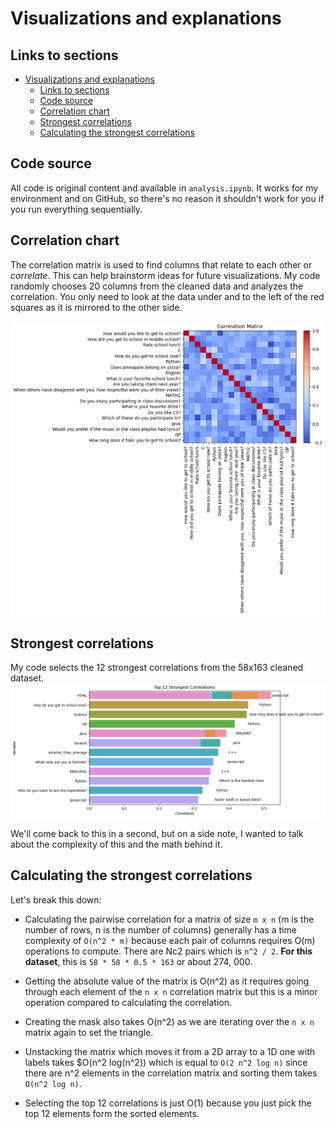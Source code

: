 # Visualizations and explanations

## Links to sections

- [Visualizations and explanations](#visualizations-and-explanations)
  - [Links to sections](#links-to-sections)
  - [Code source](#code-source)
  - [Correlation chart](#correlation-chart)
  - [Strongest correlations](#strongest-correlations)
  - [Calculating the strongest correlations](#calculating-the-strongest-correlations)

## Code source

All code is original content and available in `analysis.ipynb`. It works for my environment and on GitHub, so there's no reason it shouldn't work for you if you run everything sequentially.

## Correlation chart

The correlation matrix is used to find columns that relate to each other or _correlate_. This can help brainstorm ideas for future visualizations. My code randomly chooses 20 columns from the cleaned data and analyzes the correlation. You only need to look at the data under and to the left of the red squares as it is mirrored to the other side.

![correlation matrix](images/correlation_matrix.png)

## Strongest correlations

My code selects the 12 strongest correlations from the 58x163 cleaned dataset.
![strongest correlations](images/strongest_correlations.png)

We'll come back to this in a second, but on a side note, I wanted to talk about the complexity of this and the math behind it.

## Calculating the strongest correlations

Let's break this down:

- Calculating the pairwise correlation for a matrix of size `m x n` (m is the number of rows, n is the number of columns) generally has a time complexity of `O(n^2 * m)` because each pair of columns requires O(m) operations to compute. There are Nc2 pairs which is `n^2 / 2`. **For this dataset**, this is `58 * 58 * 0.5 * 163` or about 274, 000.

- Getting the absolute value of the matrix is O(n^2) as it requires going through each element of the `n x n` correlation matrix but this is a minor operation compared to calculating the correlation.

- Creating the mask also takes O(n^2) as we are iterating over the `n x n` matrix again to set the triangle.

- Unstacking the matrix which moves it from a 2D array to a 1D one with labels takes $O(n^2 log(n^2)) which is equal to `O(2 n^2 log n)` since there are n^2 elements in the correlation matrix and sorting them takes `O(n^2 log n)`.
- Selecting the top 12 correlations is just O(1) because you just pick the top 12 elements form the sorted elements.
